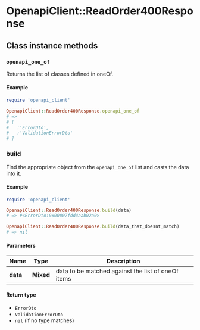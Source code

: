 # OpenapiClient::ReadOrder400Response

## Class instance methods

### `openapi_one_of`

Returns the list of classes defined in oneOf.

#### Example

```ruby
require 'openapi_client'

OpenapiClient::ReadOrder400Response.openapi_one_of
# =>
# [
#   :'ErrorDto',
#   :'ValidationErrorDto'
# ]
```

### build

Find the appropriate object from the `openapi_one_of` list and casts the data into it.

#### Example

```ruby
require 'openapi_client'

OpenapiClient::ReadOrder400Response.build(data)
# => #<ErrorDto:0x00007fdd4aab02a0>

OpenapiClient::ReadOrder400Response.build(data_that_doesnt_match)
# => nil
```

#### Parameters

| Name | Type | Description |
| ---- | ---- | ----------- |
| **data** | **Mixed** | data to be matched against the list of oneOf items |

#### Return type

- `ErrorDto`
- `ValidationErrorDto`
- `nil` (if no type matches)

